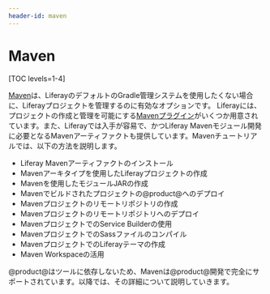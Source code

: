 ```yaml
---
header-id: maven
---
```


# Maven

[TOC levels=1-4]

[Maven](https://maven.apache.org/)は、LiferayのデフォルトのGradle管理システムを使用したくない場合に、Liferayプロジェクトを管理するのに有効なオプションです。
Liferayには、プロジェクトの作成と管理を可能にする[Mavenプラグイン](/docs/7-1/reference/-/knowledge_base/r/maven)がいくつか用意されています。また、Liferayでは入手が容易で、かつLiferay Mavenモジュール開発に必要となるMavenアーティファクトも提供しています。Mavenチュートリアルでは、以下の方法を説明します。

- Liferay Mavenアーティファクトのインストール
- Mavenアーキタイプを使用したLiferayプロジェクトの作成
- Mavenを使用したモジュールJARの作成
- Mavenでビルドされたプロジェクトの@product@へのデプロイ
- Mavenプロジェクトのリモートリポジトリの作成
- Mavenプロジェクトのリモートリポジトリへのデプロイ
- MavenプロジェクトでのService Builderの使用
- MavenプロジェクトでのSassファイルのコンパイル
- MavenプロジェクトでのLiferayテーマの作成
- Maven Workspaceの活用

@product@はツールに依存しないため、Mavenは@product@開発で完全にサポートされています。以降では、その詳細について説明していきます。
